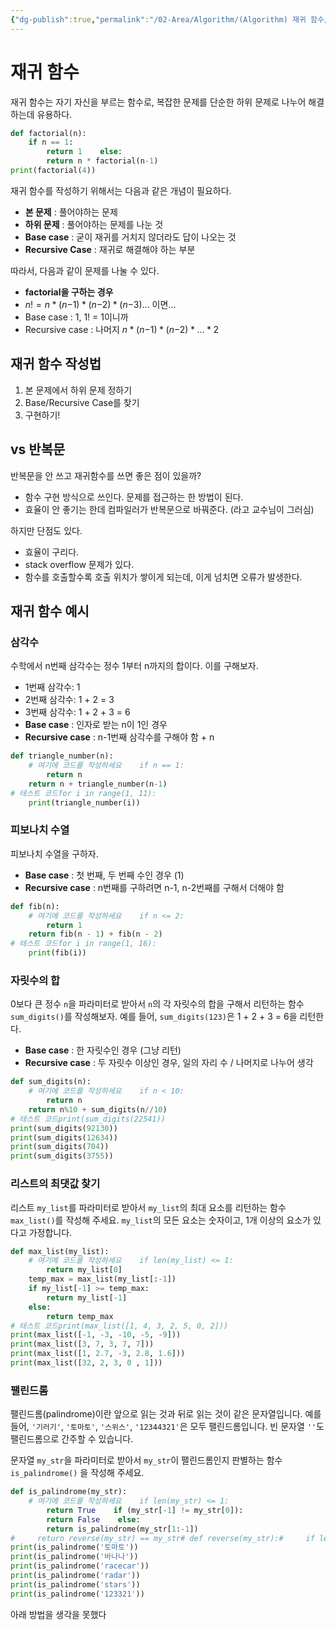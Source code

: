 ```yaml
---
{"dg-publish":true,"permalink":"/02-Area/Algorithm/(Algorithm) 재귀 함수/","tags":["Area/Algorithm"],"noteIcon":"","created":"2025-01-05T15:54:58.000+09:00","updated":"2025-04-07T22:52:08.671+09:00"}
---
```


# 재귀 함수

재귀 함수는 자기 자신을 부르는 함수로, 복잡한 문제를 단순한 하위 문제로 나누어 해결하는데 유용하다.

```python
def factorial(n):
    if n == 1:
        return 1    else:
        return n * factorial(n-1)
print(factorial(4))
```

재귀 함수를 작성하기 위해서는 다음과 같은 개념이 필요하다.
- **본 문제** : 풀어야하는 문제
- **하위 문제** : 풀어야하는 문제를 나눈 것
- **Base case** : 굳이 재귀를 거치지 않더라도 답이 나오는 것
- **Recursive Case** : 재귀로 해결해야 하는 부분

따라서, 다음과 같이 문제를 나눌 수 있다.
- **factorial을 구하는 경우**
- *n*! = *n* * (*n*−1) * (*n*−2) * (*n*−3)... 이면…
- Base case : 1, 1! = 1이니까
- Recursive case : 나머지 *n* * (*n*−1) * (*n*−2) * ... * 2

## 재귀 함수 작성법

1. 본 문제에서 하위 문제 정하기
2. Base/Recursive Case를 찾기
3. 구현하기!

## vs 반복문

반복문을 안 쓰고 재귀함수를 쓰면 좋은 점이 있을까?
- 함수 구현 방식으로 쓰인다. 문제를 접근하는 한 방법이 된다.
- 효율이 안 좋기는 한데 컴파일러가 반복문으로 바꿔준다. (라고 교수님이 그러심)

하지만 단점도 있다.
- 효율이 구리다.
- stack overflow 문제가 있다.
- 함수를 호출할수록 호출 위치가 쌓이게 되는데, 이게 넘치면 오류가 발생한다.

## 재귀 함수 예시

### 삼각수

수학에서 n번째 삼각수는 정수 1부터 n까지의 합이다. 이를 구해보자.

- 1번째 삼각수: 1
- 2번째 삼각수: 1 + 2 = 3
- 3번째 삼각수: 1 + 2 + 3 = 6
- **Base case** : 인자로 받는 n이 1인 경우
- **Recursive case** : n-1번째 삼각수를 구해야 함 + n

```python
def triangle_number(n):
    # 여기에 코드를 작성하세요    if n == 1:
        return n
    return n + triangle_number(n-1)
# 테스트 코드for i in range(1, 11):
    print(triangle_number(i))
```

### 피보나치 수열

피보나치 수열을 구하자.

- **Base case** : 첫 번째, 두 번째 수인 경우 (1)
- **Recursive case** : n번째를 구하려면 n-1, n-2번째를 구해서 더해야 함

```python
def fib(n):
    # 여기에 코드를 작성하세요    if n <= 2:
        return 1
    return fib(n - 1) + fib(n - 2)
# 테스트 코드for i in range(1, 16):
    print(fib(i))
```

### 자릿수의 합

0보다 큰 정수 `n`을 파라미터로 받아서 `n`의 각 자릿수의 합을 구해서 리턴하는 함수 `sum_digits()`를 작성해보자. 예를 들어, `sum_digits(123)`은 1 + 2 + 3 = 6을 리턴한다.

- **Base case** : 한 자릿수인 경우 (그냥 리턴)
- **Recursive case** : 두 자릿수 이상인 경우, 일의 자리 수 / 나머지로 나누어 생각

```python
def sum_digits(n):
    # 여기에 코드를 작성하세요    if n < 10:
        return n
    return n%10 + sum_digits(n//10)
# 테스트 코드print(sum_digits(22541))
print(sum_digits(92130))
print(sum_digits(12634))
print(sum_digits(704))
print(sum_digits(3755))
```

### 리스트의 최댓값 찾기

리스트 `my_list`를 파라미터로 받아서 `my_list`의 최대 요소를 리턴하는 함수 `max_list()`를 작성해 주세요. `my_list`의 모든 요소는 숫자이고, 1개 이상의 요소가 있다고 가정합니다.

```python
def max_list(my_list):
    # 여기에 코드를 작성하세요    if len(my_list) <= 1:
        return my_list[0]
    temp_max = max_list(my_list[:-1])
    if my_list[-1] >= temp_max:
        return my_list[-1]
    else:
        return temp_max
# 테스트 코드print(max_list([1, 4, 3, 2, 5, 0, 2]))
print(max_list([-1, -3, -10, -5, -9]))
print(max_list([3, 7, 3, 7, 7]))
print(max_list([1, 2.7, -3, 2.8, 1.6]))
print(max_list([32, 2, 3, 0 , 1]))
```

### 팰린드롬

팰린드롬(palindrome)이란 앞으로 읽는 것과 뒤로 읽는 것이 같은 문자열입니다. 예를 들어, `'기러기'`, `'토마토'`, `'스위스'`, `'12344321'`은 모두 팰린드롬입니다. 빈 문자열 `''`도 팰린드롬으로 간주할 수 있습니다.

문자열 `my_str`을 파라미터로 받아서 `my_str`이 팰린드롬인지 판별하는 함수 `is_palindrome()` 을 작성해 주세요.

```python
def is_palindrome(my_str):
    # 여기에 코드를 작성하세요    if len(my_str) <= 1:
        return True    if (my_str[-1] != my_str[0]):
        return False    else:
        return is_palindrome(my_str[1:-1])
#     return reverse(my_str) == my_str# def reverse(my_str):#     if len(my_str) <= 1:#         return my_str#     return my_str[-1] + reverse(my_str[:-1])# 테스트 코드print(is_palindrome('기러기'))
print(is_palindrome('토마토'))
print(is_palindrome('바나나'))
print(is_palindrome('racecar'))
print(is_palindrome('radar'))
print(is_palindrome('stars'))
print(is_palindrome('123321'))
```

아래 방법을 생각을 못했다
